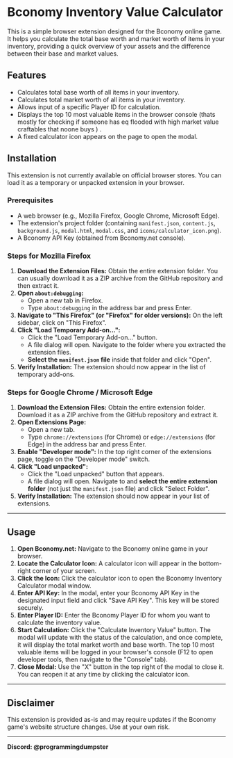 # Bconomy Inventory Value Calculator

This is a simple browser extension designed for the Bconomy online game. It helps you calculate the total base worth and market worth of items in your inventory, providing a quick overview of your assets and the difference between their base and market values.

## Features

* Calculates total base worth of all items in your inventory.
* Calculates total market worth of all items in your inventory.
* Allows input of a specific Player ID for calculation.
* Displays the top 10 most valuable items in the browser console (thats mostly for checking if someone has eq flooded with high market value craftables that noone buys ) .
* A fixed calculator icon appears on the page to open the modal.
 

## Installation 

This extension is not currently available on official browser stores. You can load it as a temporary or unpacked extension in your browser.

### Prerequisites

* A web browser (e.g., Mozilla Firefox, Google Chrome, Microsoft Edge).
* The extension's project folder (containing `manifest.json`, `content.js`, `background.js`, `modal.html`, `modal.css`, and `icons/calculator_icon.png`).
* A Bconomy API Key (obtained from Bconomy.net console).

### Steps for Mozilla Firefox

1.  **Download the Extension Files:** Obtain the entire extension folder. You can usually download it as a ZIP archive from the GitHub repository and then extract it.
2.  **Open `about:debugging`:**
    * Open a new tab in Firefox.
    * Type `about:debugging` in the address bar and press Enter.
3.  **Navigate to "This Firefox" (or "Firefox" for older versions):** On the left sidebar, click on "This Firefox".
4.  **Click "Load Temporary Add-on...":**
    * Click the "Load Temporary Add-on..." button.
    * A file dialog will open. Navigate to the folder where you extracted the extension files.
    * **Select the `manifest.json` file** inside that folder and click "Open".
5.  **Verify Installation:** The extension should now appear in the list of temporary add-ons.

### Steps for Google Chrome / Microsoft Edge

1.  **Download the Extension Files:** Obtain the entire extension folder. Download it as a ZIP archive from the GitHub repository and extract it.
2.  **Open Extensions Page:**
    * Open a new tab.
    * Type `chrome://extensions` (for Chrome) or `edge://extensions` (for Edge) in the address bar and press Enter.
3.  **Enable "Developer mode":** In the top right corner of the extensions page, toggle on the "Developer mode" switch.
4.  **Click "Load unpacked":**
    * Click the "Load unpacked" button that appears.
    * A file dialog will open. Navigate to and **select the entire extension folder** (not just the `manifest.json` file) and click "Select Folder".
5.  **Verify Installation:** The extension should now appear in your list of extensions.

---

## Usage

1.  **Open Bconomy.net:** Navigate to the Bconomy online game in your browser.
2.  **Locate the Calculator Icon:** A calculator icon will appear in the bottom-right corner of your screen.
3.  **Click the Icon:** Click the calculator icon to open the Bconomy Inventory Calculator modal window.
4.  **Enter API Key:** In the modal, enter your Bconomy API Key in the designated input field and click "Save API Key". This key will be stored securely.
5.  **Enter Player ID:** Enter the Bconomy Player ID for whom you want to calculate the inventory value.
6.  **Start Calculation:** Click the "Calculate Inventory Value" button. The modal will update with the status of the calculation, and once complete, it will display the total market worth and base worth. The top 10 most valuable items will be logged in your browser's console (F12 to open developer tools, then navigate to the "Console" tab).
7.  **Close Modal:** Use the "X" button in the top right of the modal to close it. You can reopen it at any time by clicking the calculator icon.

---

## Disclaimer

This extension is provided as-is and may require updates if the Bconomy game's website structure changes. Use at your own risk.

---

**Discord: @programmingdumpster**
